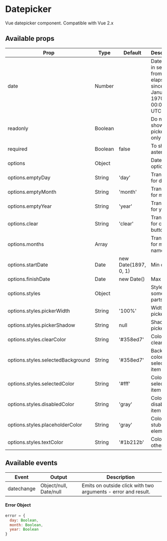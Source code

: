 # Datepicker

Vue datepicker component. Compatible with Vue 2.x

## Available props

| Prop                              | Type         | Default              | Description                                                           |
|-----------------------------------|--------------|----------------------|-----------------------------------------------------------------------|
| date                              | Number       |                      | Date value in seconds from elapsed since 1 January 1970 00:00:00 UTC  |
| readonly                          | Boolean      |                      | Do not show picker, date only                                         |
| required                          | Boolean      | false                | To show asterisk                                                      |
| options                           | Object       |                      | Datepicker options                                                    |
| options.emptyDay                  | String       | 'day'                | Translation for day                                                   |
| options.emptyMonth                | String       | 'month'              | Translation for month                                                 |
| options.emptyYear                 | String       | 'year'               | Translation for year                                                  |
| options.clear                     | String       | 'clear'              | Translation for clear button                                          |
| options.months                    | Array        |                      | Translation for month names                                           |
| options.startDate                 | Date         | new Date(1897, 0, 1) | Min date                                                              |
| options.finishDate                | Date         | new Date()           | Max date                                                              |
| options.styles                    | Object       |                      | Styles for some inner parts                                           |
| options.styles.pickerWidth        | String       | '100%'               | Width of picker                                                       |
| options.styles.pickerShadow       | String       | null                 | Shadow of picker                                                      |
| options.styles.clearColor         | String       | '#358ed7'            | Color of clear button                                                 |
| options.styles.selectedBackground | String       | '#358ed7'            | Background color of selected item                                     |
| options.styles.selectedColor      | String       | '#fff'               | Color of selected item                                                |
| options.styles.disabledColor      | String       | 'gray'               | Color of disabled item                                                |
| options.styles.placeholderColor   | String       | 'gray'               | Color of stub elements                                                |
| options.styles.textColor          | String       | '#1b212b'            | Color of other text                                                   |

## Available events

| Event         | Output                  | Description                                                   |
|---------------|-------------------------|---------------------------------------------------------------|
| datechange    | Object/null, Date/null  | Emits on outside click with two arguments - error and result. |

#### Error Object
``` javascript
error = {
  day: Boolean,
  month: Boolean,
  year: Boolean
}
```
